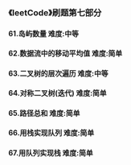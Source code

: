 ### 《leetCode》刷题第七部分
#### 61.岛屿数量        难度:中等
#### 62.数据流中的移动平均值      难度:简单
#### 63.二叉树的层次遍历        难度:中等
#### 64.对称二叉树(迭代)       难度:简单
#### 65.路径总和        难度:简单
#### 66.用栈实现队列     难度:简单
#### 67.用队列实现栈      难度:简单